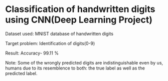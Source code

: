 # Classification of handwritten digits using CNN(Deep Learning Project)
Dataset used: MNIST database of handwritten digits

Target problem: Identification of digits(0-9)

Result: 
Accuracy- 99.11 %

Note: Some of the wrongly predicted digits are indistinguishable even by us, humans due to its resemblence to both: the true label as well as the predicted label.

